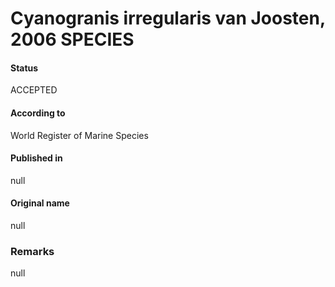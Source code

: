 # Cyanogranis irregularis van Joosten, 2006 SPECIES

#### Status
ACCEPTED

#### According to
World Register of Marine Species

#### Published in
null

#### Original name
null

### Remarks
null